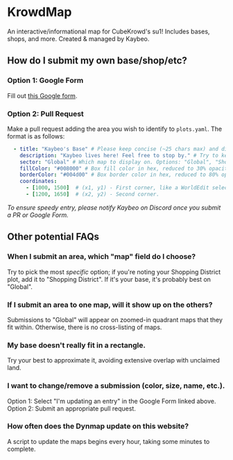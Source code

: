 # KrowdMap

An interactive/informational map for CubeKrowd's su1! Includes bases, shops, and more.
Created & managed by Kaybeo.

## How do I submit my own base/shop/etc?

### Option 1: Google Form

Fill out [this Google form](https://www.example.com).

### Option 2: Pull Request

Make a pull request adding the area you wish to identify to `plots.yaml`. The format is as follows:

```yaml
  - title: "Kaybeo's Base" # Please keep concise (~25 chars max) and distinct.
    description: "Kaybeo lives here! Feel free to stop by." # Try to keep on the shorter side (~300 chars max).
    sector: "Global" # Which map to display on. Options: "Global", "Shopping District", and "Spawn".
    fillColor: "#008000" # Box fill color in hex, reduced to 30% opacity on the actual map.
    borderColor: "#004d00" # Box border color in hex, reduced to 80% opacity on the actual map.
    coordinates:
      - [1000, 1500]  # (x1, y1) - First corner, like a WorldEdit selection.
      - [1200, 1650]  # (x2, y2) - Second corner.
```

*To ensure speedy entry, please notify Kaybeo on Discord once you submit a PR or Google Form.*

## Other potential FAQs

### When I submit an area, which "map" field do I choose?
Try to pick the most *specific* option; if you're noting your Shopping District plot, add it to "Shopping District". If it's your base, it's probably best on "Global".

### If I submit an area to one map, will it show up on the others?
Submissions to "Global" will appear on zoomed-in quadrant maps that they fit within. Otherwise, there is no cross-listing of maps.

### My base doesn't really fit in a rectangle.
Try your best to approximate it, avoiding extensive overlap with unclaimed land.

### I want to change/remove a submission (color, size, name, etc.).
Option 1: Select "I'm updating an entry" in the Google Form linked above.
Option 2: Submit an appropriate pull request.

### How often does the Dynmap update on this website?
A script to update the maps begins every hour, taking some minutes to complete.

